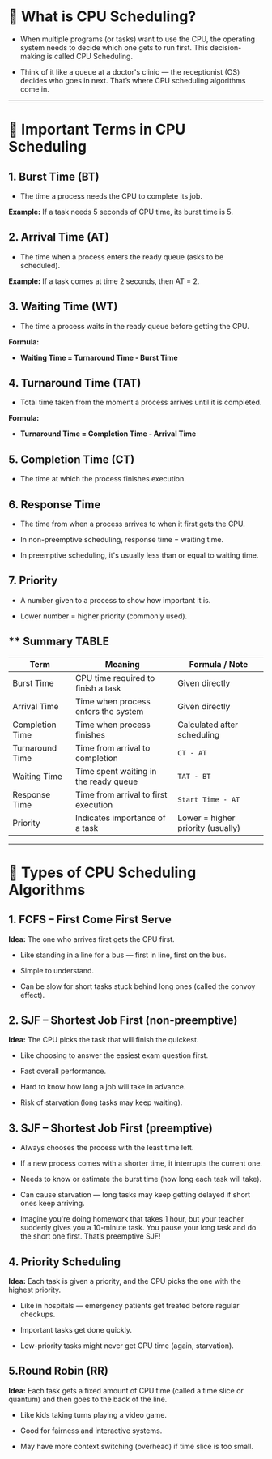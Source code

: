 # 🌟 **What is CPU Scheduling?**
- When multiple programs (or tasks) want to use the CPU, the operating system needs to decide which one gets to run first. This decision-making is called CPU Scheduling.

- Think of it like a queue at a doctor's clinic — the receptionist (OS) decides who goes in next. That’s where CPU scheduling algorithms come in.
---
# 🔑 **Important Terms in CPU Scheduling**

## **1. Burst Time (BT)**
- The time a process needs the CPU to complete its job.

**Example:** If a task needs 5 seconds of CPU time, its burst time is 5.

## **2. Arrival Time (AT)**
- The time when a process enters the ready queue (asks to be scheduled).

**Example:** If a task comes at time 2 seconds, then AT = 2.

## **3. Waiting Time (WT)**
- The time a process waits in the ready queue before getting the CPU.

**Formula:**
 - **Waiting Time = Turnaround Time - Burst Time**
## **4. Turnaround Time (TAT)**
- Total time taken from the moment a process arrives until it is completed.

**Formula:**
- **Turnaround Time = Completion Time - Arrival Time**
## **5. Completion Time (CT)**
- The time at which the process finishes execution.

## **6. Response Time**
- The time from when a process arrives to when it first gets the CPU.

- In non-preemptive scheduling, response time = waiting time.

- In preemptive scheduling, it's usually less than or equal to waiting time.

## **7. Priority**
- A number given to a process to show how important it is.

- Lower number = higher priority (commonly used).

## ** Summary TABLE

| Term            | Meaning                               | Formula / Note                    |
| --------------- | ------------------------------------- | --------------------------------- |
| Burst Time      | CPU time required to finish a task    | Given directly                    |
| Arrival Time    | Time when process enters the system   | Given directly                    |
| Completion Time | Time when process finishes            | Calculated after scheduling       |
| Turnaround Time | Time from arrival to completion       | `CT - AT`                         |
| Waiting Time    | Time spent waiting in the ready queue | `TAT - BT`                        |
| Response Time   | Time from arrival to first execution  | `Start Time - AT`                 |
| Priority        | Indicates importance of a task        | Lower = higher priority (usually) |



---
# 🔁 **Types of CPU Scheduling Algorithms**

## **1. FCFS – First Come First Serve**
**Idea:** The one who arrives first gets the CPU first.

- Like standing in a line for a bus — first in line, first on the bus.

- Simple to understand.

- Can be slow for short tasks stuck behind long ones (called the convoy effect).

## **2. SJF – Shortest Job First (non-preemptive)**
**Idea:** The CPU picks the task that will finish the quickest.

- Like choosing to answer the easiest exam question first.

- Fast overall performance.

- Hard to know how long a job will take in advance.

- Risk of starvation (long tasks may keep waiting).
  
## **3. SJF – Shortest Job First (preemptive)**

- Always chooses the process with the least time left.

- If a new process comes with a shorter time, it interrupts the current one.

- Needs to know or estimate the burst time (how long each task will take).

- Can cause starvation — long tasks may keep getting delayed if short ones keep arriving.

- Imagine you're doing homework that takes 1 hour, but your teacher suddenly gives you a 10-minute task. You pause your long task and do the short one first. That’s preemptive SJF!

## **4. Priority Scheduling**

**Idea:** Each task is given a priority, and the CPU picks the one with the highest priority.

- Like in hospitals — emergency patients get treated before regular checkups.

- Important tasks get done quickly.

- Low-priority tasks might never get CPU time (again, starvation).

## **5.Round Robin (RR)**

**Idea:** Each task gets a fixed amount of CPU time (called a time slice or quantum) and then goes to the back of the line.

- Like kids taking turns playing a video game.

- Good for fairness and interactive systems.

- May have more context switching (overhead) if time slice is too small.
